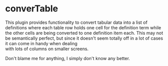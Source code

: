 converTable
===========

This plugin provides functionality to convert tabular data into a list of definitions 
where each table row holds one cell for the definition term while the other cells are 
being converted to one definition item each. This may not be semantically perfect, but 
since it doesn't seem totally off in a lot of cases it can come in handy when dealing  
with lots of columns on smaller screens. 

Don't blame me for anything, I simply don't know any better.
